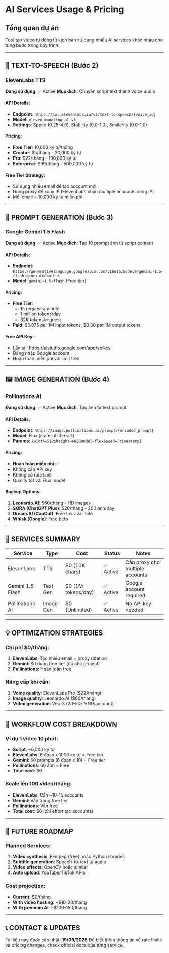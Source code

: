 # AI Services Usage & Pricing

## Tổng quan dự án
Tool tạo video tự động từ kịch bản sử dụng nhiều AI services khác nhau cho từng bước trong quy trình.

---

## 🎤 TEXT-TO-SPEECH (Bước 2)

### ElevenLabs TTS
**Đang sử dụng**: ✅ Active
**Mục đích**: Chuyển script text thành voice audio

#### API Details:
- **Endpoint**: `https://api.elevenlabs.io/v1/text-to-speech/{voice_id}`
- **Model**: `eleven_monolingual_v1`
- **Settings**: Speed (0.25-4.0), Stability (0.0-1.0), Similarity (0.0-1.0)

#### Pricing:
- **Free Tier**: 10,000 ký tự/tháng
- **Creator**: $5/tháng - 30,000 ký tự
- **Pro**: $22/tháng - 100,000 ký tự
- **Enterprise**: $99/tháng - 500,000 ký tự

#### Free Tier Strategy:
- Sử dụng nhiều email để tạo account mới
- Dùng proxy để xoay IP (ElevenLabs chặn multiple accounts cùng IP)
- Mỗi email = 10,000 ký tự miễn phí

---

## 🧠 PROMPT GENERATION (Bước 3)

### Google Gemini 1.5 Flash
**Đang sử dụng**: ✅ Active
**Mục đích**: Tạo 10 prompt ảnh từ script content

#### API Details:
- **Endpoint**: `https://generativelanguage.googleapis.com/v1beta/models/gemini-1.5-flash:generateContent`
- **Model**: `gemini-1.5-flash` (Free tier)

#### Pricing:
- **Free Tier**:
  - 15 requests/minute
  - 1 million tokens/day
  - 32K tokens/request
- **Paid**: $0.075 per 1M input tokens, $0.30 per 1M output tokens

#### Free API Key:
- Lấy tại: https://aistudio.google.com/app/apikey
- Đăng nhập Google account
- Hoàn toàn miễn phí với limit trên

---

## 🖼️ IMAGE GENERATION (Bước 4)

### Pollinations AI
**Đang sử dụng**: ✅ Active
**Mục đích**: Tạo ảnh từ text prompt

#### API Details:
- **Endpoint**: `https://image.pollinations.ai/prompt/{encoded_prompt}`
- **Model**: Flux (state-of-the-art)
- **Params**: `?width=512&height=683&model=flux&seed={timestamp}`

#### Pricing:
- **Hoàn toàn miễn phí** ✅
- Không cần API key
- Không có rate limit
- Quality tốt với Flux model

#### Backup Options:
1. **Leonardo.AI**: $60/tháng - HD images
2. **SORA (ChatGPT Plus)**: $20/tháng - 200 ảnh/day
3. **Dream.AI (CapCut)**: Free tier available
4. **Whisk (Google)**: Free beta

---

## 📱 SERVICES SUMMARY

| Service | Type | Cost | Status | Notes |
|---------|------|------|--------|-------|
| ElevenLabs | TTS | $0 (10K chars) | ✅ Active | Cần proxy cho multiple accounts |
| Gemini 1.5 Flash | Text Gen | $0 (1M tokens/day) | ✅ Active | Google account required |
| Pollinations AI | Image Gen | $0 (Unlimited) | ✅ Active | No API key needed |

---

## 💡 OPTIMIZATION STRATEGIES

### Chi phí $0/tháng:
1. **ElevenLabs**: Tạo nhiều email + proxy rotation
2. **Gemini**: Sử dụng free tier (đủ cho project)
3. **Pollinations**: Hoàn toàn free

### Nâng cấp khi cần:
1. **Voice quality**: ElevenLabs Pro ($22/tháng)
2. **Image quality**: Leonardo.AI ($60/tháng)
3. **Video generation**: Veo-3 (20-50k VND/account)

---

## 🔄 WORKFLOW COST BREAKDOWN

### Ví dụ 1 video 10 phút:
- **Script**: ~6,000 ký tự
- **ElevenLabs**: 6 đoạn x 1000 ký tự = Free tier
- **Gemini**: 60 prompts (6 đoạn x 10) = Free tier
- **Pollinations**: 60 ảnh = Free
- **Total cost**: $0

### Scale lên 100 video/tháng:
- **ElevenLabs**: Cần ~10-15 accounts
- **Gemini**: Vẫn trong free tier
- **Pollinations**: Vẫn free
- **Total cost**: $0 (chỉ effort tạo accounts)

---

## 🚀 FUTURE ROADMAP

### Planned Services:
1. **Video synthesis**: FFmpeg (free) hoặc Python libraries
2. **Subtitle generation**: Speech-to-text từ audio
3. **Video effects**: OpenCV hoặc similar
4. **Auto upload**: YouTube/TikTok APIs

### Cost projection:
- **Current**: $0/tháng
- **With video hosting**: ~$10-20/tháng
- **With premium AI**: ~$100-150/tháng

---

## 📞 CONTACT & UPDATES

Tài liệu này được cập nhật: **19/09/2025**
Để biết thêm thông tin về rate limits và pricing changes, check official docs của từng service.